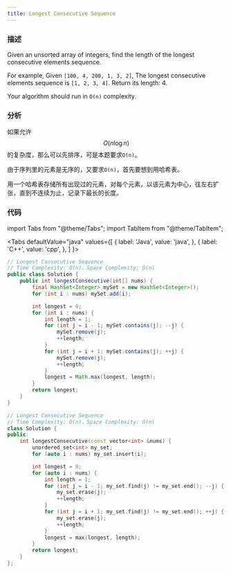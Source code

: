 ```yaml
---
title: Longest Consecutive Sequence
---
```


### 描述

Given an unsorted array of integers, find the length of the longest consecutive elements sequence.

For example,
Given `[100, 4, 200, 1, 3, 2]`,
The longest consecutive elements sequence is `[1, 2, 3, 4]`. Return its length: 4.

Your algorithm should run in `O(n)` complexity.

### 分析

如果允许$$O(n \log n)$$的复杂度，那么可以先排序，可是本题要求`O(n)`。

由于序列里的元素是无序的，又要求`O(n)`，首先要想到用哈希表。

用一个哈希表存储所有出现过的元素，对每个元素，以该元素为中心，往左右扩张，直到不连续为止，记录下最长的长度。

### 代码

import Tabs from "@theme/Tabs";
import TabItem from "@theme/TabItem";

<Tabs
defaultValue="java"
values={[
{ label: 'Java', value: 'java', },
{ label: 'C++', value: 'cpp', },
]
}>
<TabItem value="java">

```java
// Longest Consecutive Sequence
// Time Complexity: O(n)，Space Complexity: O(n)
public class Solution {
    public int longestConsecutive(int[] nums) {
        final HashSet<Integer> mySet = new HashSet<Integer>();
        for (int i : nums) mySet.add(i);

        int longest = 0;
        for (int i : nums) {
            int length = 1;
            for (int j = i - 1; mySet.contains(j); --j) {
                mySet.remove(j);
                ++length;
            }
            for (int j = i + 1; mySet.contains(j); ++j) {
                mySet.remove(j);
                ++length;
            }
            longest = Math.max(longest, length);
        }
        return longest;
    }
}
```

</TabItem>
<TabItem value="cpp">

```cpp
// Longest Consecutive Sequence
// Time Complexity: O(n)，Space Complexity: O(n)
class Solution {
public:
    int longestConsecutive(const vector<int> &nums) {
        unordered_set<int> my_set;
        for (auto i : nums) my_set.insert(i);

        int longest = 0;
        for (auto i : nums) {
            int length = 1;
            for (int j = i - 1; my_set.find(j) != my_set.end(); --j) {
                my_set.erase(j);
                ++length;
            }
            for (int j = i + 1; my_set.find(j) != my_set.end(); ++j) {
                my_set.erase(j);
                ++length;
            }
            longest = max(longest, length);
        }
        return longest;
    }
};
```

</TabItem>
</Tabs>
